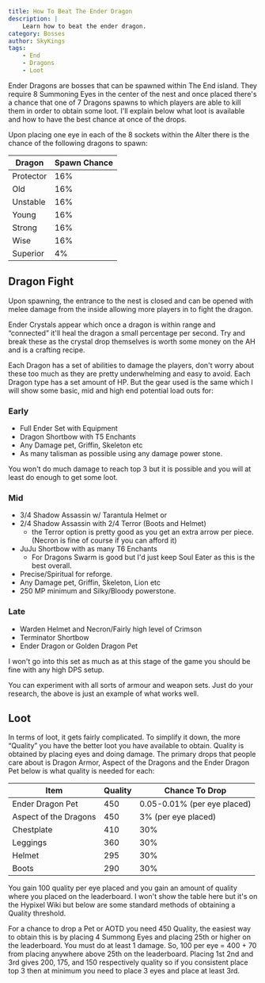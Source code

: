 ```yaml {metadata}
title: How To Beat The Ender Dragon
description: |
    Learn how to beat the ender dragon.
category: Bosses
author: SkyKings
tags:
    - End
    - Dragons
    - Loot 
```

Ender Dragons are bosses that can be spawned within The End island. They require 8 Summoning Eyes in the center of the
nest and once placed there's a chance that one of 7 Dragons spawns to which players are able to kill them in order to
obtain some loot. I'll explain below what loot is available and how to have the best chance at once of the drops.

Upon placing one eye in each of the 8 sockets within the Alter there is the chance of the following dragons to spawn:

| Dragon    | Spawn Chance |
|-----------|--------------|
| Protector | 16%          |
| Old       | 16%          |
| Unstable  | 16%          |
| Young     | 16%          |
| Strong    | 16%          |
| Wise      | 16%          |
| Superior  | 4%           |

## Dragon Fight

Upon spawning, the entrance to the nest is closed and can be opened with melee damage from the inside allowing more
players in to fight the dragon.

Ender Crystals appear which once a dragon is within range and “connected” it'll heal the dragon a small percentage per
second. Try and break these as the crystal drop themselves is worth some money on the AH and is a crafting recipe.

Each Dragon has a set of abilities to damage the players, don't worry about these too much as they are pretty
underwhelming and easy to avoid. Each Dragon type has a set amount of HP. But the gear used is the same which I will
show some basic, mid and high end potential load outs for:

### Early
- Full Ender Set with Equipment  
- Dragon Shortbow with T5 Enchants  
- Any Damage pet, Griffin, Skeleton etc  
- As many talisman as possible using any damage power stone.

You won't do much damage to reach top 3 but it is possible and you will at least do enough to get some loot.

### Mid
- 3/4 Shadow Assassin w/ Tarantula Helmet or
- 2/4 Shadow Assassin with 2/4 Terror (Boots and Helmet)
    - the Terror option is pretty good as you get an extra arrow per piece. (Necron is fine of course if you can afford it)  
- JuJu Shortbow with as many T6 Enchants
    - For Dragons Swarm is good but I'd just keep Soul Eater as this is the best overall.
- Precise/Spiritual for reforge.  
- Any Damage pet, Griffin, Skeleton, Lion etc  
- 250 MP minimum and Silky/Bloody powerstone.

### Late
- Warden Helmet and Necron/Fairly high level of Crimson  
- Terminator Shortbow  
- Ender Dragon or Golden Dragon Pet

I won't go into this set as much as at this stage of the game you should be fine with any high DPS setup.

You can experiment with all sorts of armour and weapon sets. Just do your research, the above is just an example of what
works well.

## Loot

In terms of loot, it gets fairly complicated. To simplify it down, the more “Quality” you have the better loot you have
available to obtain. Quality is obtained by placing eyes and doing damage. The primary drops that people care about is
Dragon Armor, Aspect of the Dragons and the Ender Dragon Pet below is what quality is needed for each:

| Item                  | Quality | Chance To Drop                   |
|-----------------------|---------|----------------------------------|
| Ender Dragon Pet      | 450     | 0\.05\-0\.01% \(per eye placed\) |
| Aspect of the Dragons | 450     | 3% \(per eye placed\)            |
| Chestplate            | 410     | 30%                              |
| Leggings              | 360     | 30%                              |
| Helmet                | 295     | 30%                              |
| Boots                 | 290     | 30%                              |

You gain 100 quality per eye placed and you gain an amount of quality where you placed on the leaderboard. I won't show
the table here but it's on the Hypixel Wiki but below are some standard methods of obtaining a Quality threshold.

For a chance to drop a Pet or AOTD you need 450 Quality, the easiest way to obtain this is by placing 4 Summong Eyes and
placing 25th or higher on the leaderboard. You must do at least 1 damage. So, 100 per eye = 400 + 70 from placing
anywhere above 25th on the leaderboard. Placing 1st 2nd and 3rd gives 200, 175, and 150 respectively quality so if you
consistent place top 3 then at minimum you need to place 3 eyes and place at least 3rd.
